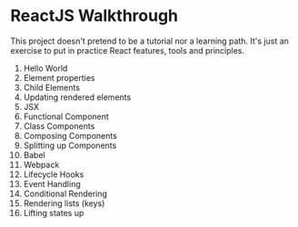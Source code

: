 # ReactJS Walkthrough

This project doesn't pretend to be a tutorial nor a learning path. It's just an exercise to put in practice React features, tools and principles.

1. Hello World
2. Element properties
3. Child Elements
4. Updating rendered elements
5. JSX
6. Functional Component
7. Class Components
8. Composing Components
9. Splitting up Components
10. Babel
11. Webpack
12. Lifecycle Hooks
13. Event Handling
14. Conditional Rendering
15. Rendering lists (keys)
16. Lifting states up
